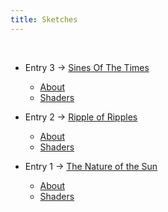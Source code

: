 ```yaml
---
title: Sketches
---
```

&nbsp;

* Entry 3 -> [Sines Of The Times](/la_3/bundle/index.html)
  * [About](/la_3/about.md)
  * [Shaders](https://github.com/lunaraquarium/lunaraquarium.github.io/tree/main/la_3/shaders)
  

* Entry 2 -> [Ripple of Ripples](/la_2/bundle/index.html)
  * [About](/la_2/about.md)
  * [Shaders](https://github.com/lunaraquarium/lunaraquarium.github.io/tree/main/la_2/shaders)


* Entry 1 -> [The Nature of the Sun](/la_1/bundle/index.html)
  * [About](/la_1/about.md)
  * [Shaders](https://github.com/lunaraquarium/lunaraquarium.github.io/tree/main/la_1/shaders)
